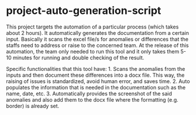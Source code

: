 # project-auto-generation-script

This project targets the automation of a particular process (which takes about 2 hours). It automatically generates the documentation from a certain input. Basically it scans the excel file/s for anomalies or differences that the staffs need to address or raise to the concerned team. At the release of this automation, the team only needed to run this tool and it only takes them 5-10 minutes for running and double checking of the result.

Specific functionalities that this tool have:
    1. Scans the anomalies from the inputs and then document these differences into a docx file. This way, the raising of issues is standardized, avoid human error, and saves time.
    2. Auto populates the information that is needed in the documentation such as the name, date, etc.
    3. Automatically provides the screenshot of the said anomalies and also add them to the docx file where the formatting (e.g. border) is already set.